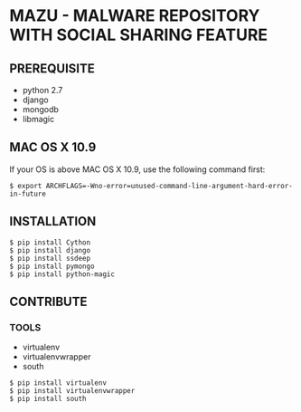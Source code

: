 # MAZU - MALWARE REPOSITORY WITH SOCIAL SHARING FEATURE

## PREREQUISITE

- python 2.7
- django
- mongodb
- libmagic

## MAC OS X 10.9

If your OS is above MAC OS X 10.9, use the following command first:

```
$ export ARCHFLAGS=-Wno-error=unused-command-line-argument-hard-error-in-future
```

## INSTALLATION

```
$ pip install Cython
$ pip install django
$ pip install ssdeep
$ pip install pymongo
$ pip install python-magic
```

## CONTRIBUTE

### TOOLS

- virtualenv
- virtualenvwrapper
- south

```
$ pip install virtualenv
$ pip install virtualenvwrapper
$ pip install south
```

